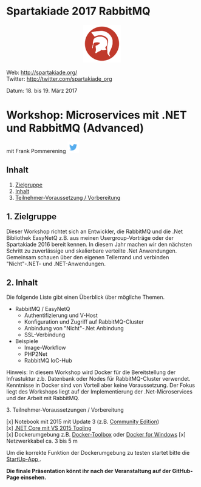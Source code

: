 # Spartakiade 2017 RabbitMQ
<p align="center"><img src="images/logo_spartakiade.png" width=100/></p>

Web: http://spartakiade.org/  
Twitter: http://twitter.com/spartakiade_org

Datum: 18. bis 19. März 2017

# Workshop: Microservices mit .NET und RabbitMQ (Advanced)
mit Frank Pommerening <a href="https://twitter.com/fpommerening"><img src="images/TwitterLogo.png" alt="Follow @fpommerening" width=30/></a> 

## Inhalt
1. [Zielgruppe](#zielgruppe)
2. [Inhalt](#inhalt)
3. [Teilnehmer-Voraussetzung / Vorbereitung](#voraussetzungen)

<a name="zielgruppe"></a>
## 1. Zielgruppe
Dieser Workshop richtet sich an Entwickler, die RabbitMQ und die .Net Bibliothek EasyNetQ z.B. aus meinen Usergroup-Vorträge oder der Spartakiade 2016 bereit kennen. 
In diesem Jahr machen wir den nächsten Schritt zu zuverlässige und skalierbare verteilte .Net Anwendungen. Gemeinsam schauen über den eigenen Tellerrand und verbinden "Nicht"-.NET- und .NET-Anwendungen. 

## 2. Inhalt

Die folgende Liste gibt einen Überblick über mögliche Themen.
- RabbitMQ / EasyNetQ
    - Authentifizierung und V-Host
    - Konfiguration und Zugriff auf RabbitMQ-Cluster
    - Anbindung von "Nicht"-.Net Anbindung
    - SSL-Verbindung
- Beispiele
   - Image-Workflow
   - PHP2Net
   - RabbitMQ IoC-Hub

Hinweis: In diesem Workshop wird Docker für die Bereitstellung der Infrastuktur z.b. Datenbank oder Nodes für RabbitMQ-Cluster verwendet. Kenntnisse in Docker sind von Vorteil aber keine Voraussetzung.
Der Fokus liegt des Workshops liegt auf der Implementierung der .Net-Microservices und der Arbeit mit RabbitMQ.

<a name="voraussetzungen"></a>
3. Teilnehmer-Voraussetzungen / Vorbereitung

[x] Notebook mit 2015 mit Update 3 (z.B. <a href="https://www.visualstudio.com/de-de/downloads/download-visual-studio-vs.aspx">Community Edition</a>)<br/>
[x] <a href="https://www.microsoft.com/net/core">.NET Core mit VS 2015 Tooling</a></br>
[x] Dockerumgebung z.B. <a href="https://www.docker.com/products/docker-toolbox">Docker-Toolbox</a> oder <a href="https://docs.docker.com/docker-for-windows/"> Docker for Windows</a>
[x] Netzwerkkabel ca. 3 bis 5 m

Um die korrekte Funktion der Dockerumgebung zu testen startet bitte die <a href="startupApp.md" > StartUp-App </a>.

<b>Die finale Präsentation könnt ihr nach der Veranstaltung auf der GitHub-Page einsehen.</b>
